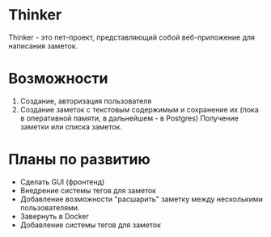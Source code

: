 # Thinker
Thinker - это пет-проект, представляющий собой веб-приложение для написания заметок.
# Возможности
1. Создание, авторизация пользователя
2. Создание заметок с текстовым содержимым и сохранение их (пока в оперативной памяти, в дальнейшем - в Postgres)
Получение заметки или списка заметок.
# Планы по развитию
* Сделать GUI (фронтенд)
* Внедрение системы тегов для заметок
* Добавление возможности "расшарить" заметку между несколькими пользователями.
* Завернуть в Docker
* Добавление системы тегов для заметок
